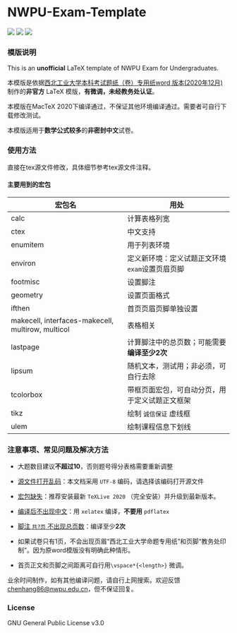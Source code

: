 # NWPU-Exam-Template
![](https://img.shields.io/badge/TeX-template-yellow.svg) ![](https://img.shields.io/badge/license-GNU%20GPL%20v3.0-blue.svg) ![](https://img.shields.io/badge/status-complete-brightgreen.svg) 

### 模版说明

This is an **unofficial**  LaTeX template of NWPU Exam for Undergraduates. 

本模版是依据[西北工业大学本科考试题纸（卷）专用纸word 版本(2020年12月) ](http://jiaowu.nwpu.edu.cn/info/1030/6287.htm) 制作的**非官方** LaTeX 模版，**有微调，未经教务处认证**。

本模版在MacTeX 2020下编译通过，不保证其他环境编译通过。需要者可自行下载修改测试。

本模版适用于**数学公式较多**的**非密封中文**试卷。

### 使用方法

直接在tex源文件修改，具体细节参考tex源文件注释。

#### 主要用到的宏包

| 宏包名                                            | 用处                                            |
| ------------------------------------------------- | ----------------------------------------------- |
| calc                                              | 计算表格列宽                                    |
| ctex                                              | 中文支持                                        |
| enumitem                                          | 用于列表环境                                    |
| environ                                           | 定义新环境：定义试题正文环境 `exam`设置页眉页脚 |
| footmisc                                          | 设置脚注                                        |
| geometry                                          | 设置页面格式                                    |
| ifthen                                            | 首页页眉页脚单独设置                            |
| makecell, interfaces-makecell, multirow, multicol | 表格相关                                        |
| lastpage                                          | 计算脚注中的总页数；可能需要**编译至少2次**     |
| lipsum                                            | 随机文本，测试用；非必须，可自行去除            |
| tcolorbox                                         | 带框页面宏包，可自动分页，用于定义试题正文框架  |
| tikz                                              | 绘制 `诚信保证` 虚线框                          |
| ulem                                              | 绘制课程信息下划线                              |

### 注意事项、常见问题及解决方法

- 大题数目建议**不超过10**，否则题号得分表格需要重新调整

- <u>源文件打开乱码</u>：本文档采用 `UTF-8` 编码，请选择该编码打开源文件

- <u>宏包缺失</u>：推荐安装最新 `TeXLive 2020` （完全安装）并升级到最新版本。

- <u>编译后不出现中文</u>：用 `xelatex` 编译，**不要用** `pdflatex`

- <u>脚注 `共?页` 不出现总页数</u>：编译至少**2次**

- 如果试卷只有1页，不会出现页眉“西北工业大学命题专用纸”和页脚“教务处印制”。因为原word模版没有明确此种情形。

- 首页正文和页脚之间距离可自行用`\vspace*{<length>}` 微调。

  

业余时间制作，如有其他编译问题，请自行上网搜索。欢迎反馈 chenhang86@nwpu.edu.cn，但不保证回复。

### License

GNU General Public License v3.0

